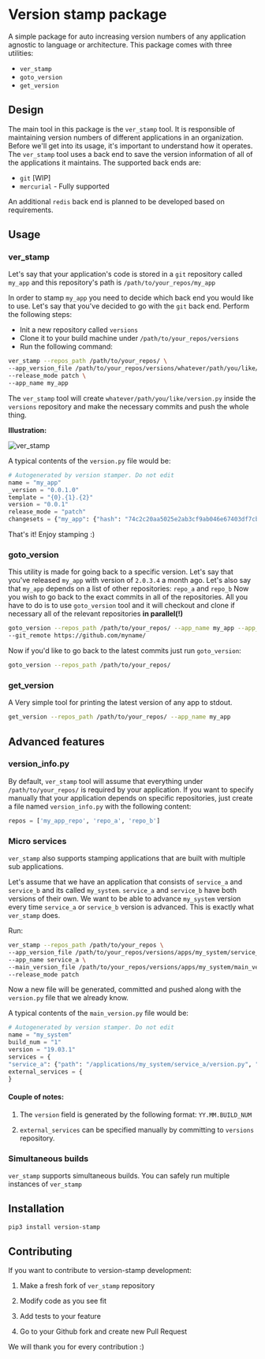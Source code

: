# Version stamp package

A simple package for auto increasing version numbers of any application agnostic to language or architecture. This package comes with three utilities:

* `ver_stamp`
* `goto_version`
* `get_version`



## Design

The main tool in this package is the `ver_stamp` tool. It is responsible of maintaining version numbers of different applications in an organization.  Before we'll get into its usage, it's important to understand how it operates. The `ver_stamp` tool uses a  back end to save the version information of all of the applications it maintains. The supported back ends are:

*  `git` [WIP]
* `mercurial` - Fully supported

An additional `redis` back end is planned to be developed based on requirements.



## Usage

### ver_stamp

Let's say that your application's code is stored in a `git` repository called `my_app` and this repository's path is `/path/to/your_repos/my_app`

In order to stamp `my_app` you need to decide which back end you would like to use. Let's say that you've decided to go with the `git` back end.  Perform the following steps:

* Init a new repository called `versions` 
* Clone it to your build machine under `/path/to/your_repos/versions`
* Run the following command:

```sh
ver_stamp --repos_path /path/to/your_repos/ \
--app_version_file /path/to/your_repos/versions/whatever/path/you/like/version.py \
--release_mode patch \
--app_name my_app
```

The `ver_stamp` tool will create `whatever/path/you/like/version.py` inside the `versions` repository and make the necessary commits and push the whole thing. 

**Illustration:**

![ver_stamp](https://user-images.githubusercontent.com/5350434/55154276-09d0d480-515d-11e9-8add-f2cb42da3666.jpg)


A typical contents of the `version.py` file would be:

```python
# Autogenerated by version stamper. Do not edit
name = "my_app"
_version = "0.0.1.0"
template = "{0}.{1}.{2}"
version = "0.0.1"
release_mode = "patch"
changesets = {"my_app": {"hash": "74c2c20aa5025e2ab3cf9ab046e67403df7cb124", "vcs_type": "git"}}
```



That's it! Enjoy stamping :)



### goto_version

This utility is made for going back to a specific version. Let's say that you've released `my_app` with version of `2.0.3.4` a month ago. Let's also say that `my_app` depends on a list of other repositories: `repo_a` and `repo_b`  Now you wish to go back to the exact commits in all of the repositories. All you have to do is to use `goto_version` tool and it will checkout  and clone if necessary all of the relevant repositories **in parallel(!)**



```sh
goto_version --repos_path /path/to/your_repos/ --app_name my_app --app_version 2.0.3.4
--git_remote https://github.com/myname/
```



Now if you'd like to go back to the latest commits just run `goto_version`:

```sh
goto_version --repos_path /path/to/your_repos/
```



### get_version

A Very simple tool for printing the latest version of any app to stdout. 

```sh
get_version --repos_path /path/to/your_repos/ --app_name my_app
```



## Advanced features

### version_info.py

By default, `ver_stamp` tool will assume that everything under `/path/to/your_repos/` is required by your application. If you want to specify manually that your application depends on specific repositories, just create a file named `version_info.py` with the following content:

```python
repos = ['my_app_repo', 'repo_a', 'repo_b']
```



### Micro services

`ver_stamp` also supports stamping applications that are built with multiple sub applications. 

Let's assume that we have an application that consists of `service_a` and `service_b` and its called `my_system`. `service_a` and `service_b` have both versions of their own. We want to be able to advance `my_system` version every time `service_a` or `service_b` version is advanced. This is exactly what `ver_stamp` does. 

Run:

```sh
ver_stamp --repos_path /path/to/your_repos \
--app_version_file /path/to/your_repos/versions/apps/my_system/service_a/version.py \
--app_name service_a \
--main_version_file /path/to/your_repos/versions/apps/my_system/main_version.py \
--release_mode patch
```



Now a new file will be generated, committed and pushed along with the `version.py` file that we already know.

A typical contents of the `main_version.py` file would be:

```python
# Autogenerated by version stamper. Do not edit
name = "my_system"
build_num = "1"
version = "19.03.1"
services = {
"service_a": {"path": "/applications/my_system/service_a/version.py", "version": "0.0.1.0"}}
external_services = {
}
```



#### Couple of notes:

1. The `version` field is generated by the following format: `YY.MM.BUILD_NUM`

2. `external_services` can be specified manually by committing to `versions` repository.



### Simultaneous builds

`ver_stamp`  supports simultaneous builds. You can safely run multiple instances of `ver_stamp`



## Installation

```sh
pip3 install version-stamp
```



## Contributing

If you want to contribute to version-stamp development:

1. Make a fresh fork of `ver_stamp` repository

2. Modify code as you see fit

3. Add tests to your feature

4. Go to your Github fork and create new Pull Request

   

We will thank you for every contribution :)

